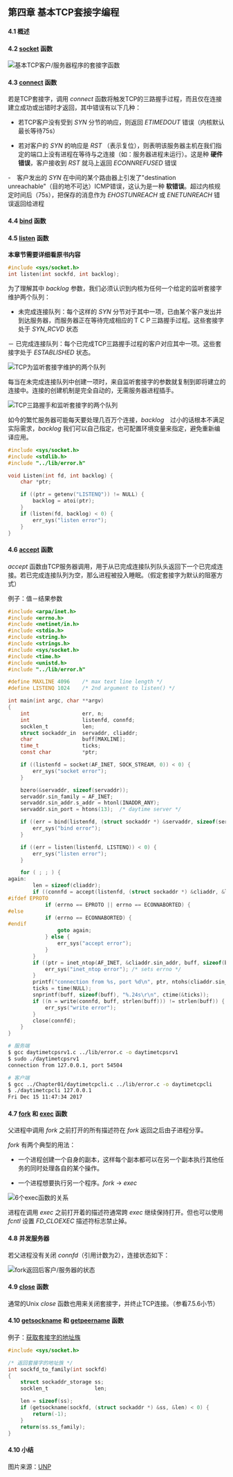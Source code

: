 ## 第四章 基本TCP套接字编程

#### 4.1 概述

#### 4.2 [socket](http://man7.org/linux/man-pages/man2/socket.2.html) 函数

![基本TCP客户/服务器程序的套接字函数](figure/4-1.png)

#### 4.3 [connect](http://man7.org/linux/man-pages/man2/connect.2.html) 函数

若是TCP套接字，调用 *connect* 函数将触发TCP的三路握手过程，而且仅在连接建立成功或出错时才返回，其中错误有以下几种：

- 若TCP客户没有受到 *SYN* 分节的响应，则返回 *ETIMEDOUT* 错误（内核默认最长等待75s）

- 若对客户的 *SYN* 的响应是 *RST* （表示复位），则表明该服务器主机在我们指定的端口上没有进程在等待与之连接（如：服务器进程未运行）。这是种 **硬件错误**，客户接收到 *RST* 就马上返回 *ECONNREFUSED* 错误

-　客户发出的 *SYN* 在中间的某个路由器上引发了"destination unreachable"（目的地不可达）ICMP错误，这认为是一种 **软错误**。超过内核规定时间后（75s），把保存的消息作为 *EHOSTUNREACH* 或 *ENETUNREACH* 错误返回给进程

#### 4.4 [bind](http://man7.org/linux/man-pages/man2/bind.2.html) 函数

#### 4.5 [listen](http://man7.org/linux/man-pages/man2/listen.2.html) 函数

**本章节需要详细看原书内容**

```c
#include <sys/socket.h>
int listen(int sockfd, int backlog);
```

为了理解其中 *backlog* 参数，我们必须认识到内核为任何一个给定的监听套接字维护两个队列：

- 未完成连接队列：每个这样的 *SYN* 分节对于其中一项，已由某个客户发出并到达服务器，而服务器正在等待完成相应的ＴＣＰ三路握手过程。这些套接字处于 *SYN_RCVD* 状态

－ 已完成连接队列：每个已完成TCP三路握手过程的客户对应其中一项。这些套接字处于 *ESTABLISHED* 状态。

![TCP为监听套接字维护的两个队列](figure/4-7.png)

每当在未完成连接队列中创建一项时，来自监听套接字的参数就复制到即将建立的连接中。连接的创建机制是完全自动的，无需服务器进程插手。

![TCP三路握手和监听套接字的两个队列](figure/4-8.png)

如今的繁忙服务器可能每天要处理几百万个连接，*backlog*　过小的话根本不满足实际需求，*backlog* 我们可以自己指定，也可配置环境变量来指定，避免重新编译应用。

```c
#include <sys/socket.h>
#include <stdlib.h>
#include "../lib/error.h"

void Listen(int fd, int backlog) {
    char *ptr;

    if ((ptr = getenv("LISTENQ")) != NULL) {
        backlog = atoi(ptr);
    }
    if (listen(fd, backlog) < 0) {
        err_sys("listen error");
    }
}
```

#### 4.6 [accept](http://man7.org/linux/man-pages/man2/accept.2.html) 函数

*accept* 函数由TCP服务器调用，用于从已完成连接队列队头返回下一个已完成连接。若已完成连接队列为空，那么进程被投入睡眠。（假定套接字为默认的阻塞方式）

例子：值－结果参数

```c
#include <arpa/inet.h>
#include <errno.h>
#include <netinet/in.h>
#include <stdio.h>
#include <string.h>
#include <strings.h>
#include <sys/socket.h>
#include <time.h>
#include <unistd.h>
#include "../lib/error.h"

#define MAXLINE 4096    /* max text line length */
#define LISTENQ 1024    /* 2nd argument to listen() */

int main(int argc, char **argv)
{
    int                 err, n;
    int                 listenfd, connfd;
    socklen_t           len;
    struct sockaddr_in  servaddr, cliaddr;
    char                buff[MAXLINE];
    time_t              ticks;
    const char          *ptr;

    if ((listenfd = socket(AF_INET, SOCK_STREAM, 0)) < 0) {
        err_sys("socket error");
    }

    bzero(&servaddr, sizeof(servaddr));
    servaddr.sin_family = AF_INET;
    servaddr.sin_addr.s_addr = htonl(INADDR_ANY);
    servaddr.sin_port = htons(13);  /* daytime server */

    if ((err = bind(listenfd, (struct sockaddr *) &servaddr, sizeof(servaddr))) < 0) {
        err_sys("bind error");
    }

    if ((err = listen(listenfd, LISTENQ)) < 0) {
        err_sys("listen error");
    }

    for ( ; ; ) {
again:
        len = sizeof(cliaddr);
        if ((connfd = accept(listenfd, (struct sockaddr *) &cliaddr, &len)) < 0) {
#ifdef EPROTO
            if (errno == EPROTO || errno == ECONNABORTED) {
#else
            if (errno == ECONNABORTED) {
#endif
                goto again;
            } else {
                err_sys("accept error");
            }
        }
        if ((ptr = inet_ntop(AF_INET, &cliaddr.sin_addr, buff, sizeof(buff))) == NULL) {
            err_sys("inet_ntop error"); /* sets errno */
        }
        printf("connection from %s, port %d\n", ptr, ntohs(cliaddr.sin_port));
        ticks = time(NULL);
        snprintf(buff, sizeof(buff), "%.24s\r\n", ctime(&ticks));
        if ((n = write(connfd, buff, strlen(buff))) != strlen(buff)) {
            err_sys("write error");
        }
        close(connfd);
    }
}
```

```sh
# 服务端
$ gcc daytimetcpsrv1.c ../lib/error.c -o daytimetcpsrv1
$ sudo ./daytimetcpsrv1
connection from 127.0.0.1, port 54504

# 客户端
$ gcc ../Chapter01/daytimetcpcli.c ../lib/error.c -o daytimetcpcli
$ ./daytimetcpcli 127.0.0.1
Fri Dec 15 11:47:34 2017
```

#### 4.7 [fork](http://man7.org/linux/man-pages/man2/fork.2.html) 和 [exec](http://man7.org/linux/man-pages/man3/exec.3.html) 函数

父进程中调用 *fork* 之前打开的所有描述符在 *fork* 返回之后由子进程分享。

*fork* 有两个典型的用法：

- 一个进程创建一个自身的副本，这样每个副本都可以在另一个副本执行其他任务的同时处理各自的某个操作。

- 一个进程想要执行另一个程序。*fork* -> *exec*

![6个exec函数的关系](figure/4-12.png)

进程在调用 *exec* 之前打开着的描述符通常跨 *exec* 继续保持打开。但也可以使用 *fcntl* 设置 *FD_CLOEXEC* 描述符标志禁止掉。

#### 4.8 并发服务器

若父进程没有关闭 *connfd*（引用计数为2），连接状态如下：

![fork返回后客户/服务器的状态](figure/4-16.png)

#### 4.9 [close](http://man7.org/linux/man-pages/man2/close.2.html) 函数

通常的Unix *close* 函数也用来关闭套接字，并终止TCP连接。（参看7.5.6小节）

#### 4.10 [getsockname](http://man7.org/linux/man-pages/man2/getsockname.2.html) 和 [getpeername](http://man7.org/linux/man-pages/man2/getpeername.2.html) 函数

例子：[获取套接字的地址族](sockfd_to_family.c)

```c
#include <sys/socket.h>

/* 返回套接字的地址族 */
int sockfd_to_family(int sockfd)
{
    struct sockaddr_storage ss;
    socklen_t               len;

    len = sizeof(ss);
    if (getsockname(sockfd, (struct sockaddr *) &ss, &len) < 0) {
        return(-1);
    }
    return(ss.ss_family);
}
```

#### 4.10 小结

图片来源：[UNP](https://www.amazon.cn/UNIX%E7%BD%91%E7%BB%9C%E7%BC%96%E7%A8%8B-%E5%A5%97%E6%8E%A5%E5%AD%97%E8%81%94%E7%BD%91API-%E5%8F%B2%E8%92%82%E6%96%87%E6%96%AF/dp/B011S72JB6/ref=sr_1_3?ie=UTF8&qid=1512463174&sr=8-3&keywords=unix+network+programming)
